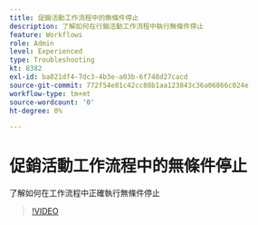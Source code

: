 ```yaml
---
title: 促銷活動工作流程中的無條件停止
description: 了解如何在行銷活動工作流程中執行無條件停止
feature: Workflows
role: Admin
level: Experienced
type: Troubleshooting
kt: 8382
exl-id: ba021df4-7dc3-4b3e-a03b-6f748d27cacd
source-git-commit: 772f54e81c42cc88b1aa123843c36a06866c024e
workflow-type: tm+mt
source-wordcount: '0'
ht-degree: 0%

---
```


# 促銷活動工作流程中的無條件停止

了解如何在工作流程中正確執行無條件停止

>[!VIDEO](https://video.tv.adobe.com/v/335887?quality=12)
